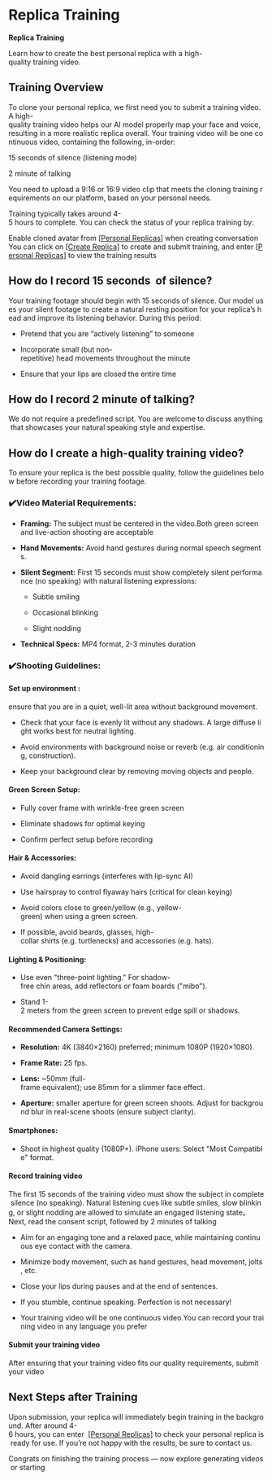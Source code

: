 # Replica Training

**Replica Training**

Learn how to create the best personal replica with a high-quality training video.

## Training Overview

To clone your personal replica, we first need you to submit a training video. A high-quality training video helps our AI model properly map your face and voice, resulting in a more realistic replica overall. Your training video will be one continuous video, containing the following, in-order:

15 seconds of silence (listening mode)

2 minute of talking

You need to upload a 9:16 or 16:9 video clip that meets the cloning training requirements on our platform, based on your personal needs.

Training typically takes around 4-5 hours to complete. You can check the status of your replica training by:

Enable cloned avatar from \[[Personal Replicas](http://duix.com/replicas)\] when creating conversation  You can click on \[[Create Replica\]](http://duix.com/replicas/create) to create and submit training, and enter \[[Personal Replicas](http://duix.com/replicas)\] to view the training results

## How do I record 15 seconds  of silence?

Your training footage should begin with 15 seconds of silence. Our model uses your silent footage to create a natural resting position for your replica’s head and improve its listening behavior. During this period:

*   Pretend that you are “actively listening” to someone
    
*   Incorporate small (but non-repetitive) head movements throughout the minute
    
*   Ensure that your lips are closed the entire time
    

## How do I record 2 minute of talking?

We do not require a predefined script. You are welcome to discuss anything that showcases your natural speaking style and expertise.

## How do I create a high-quality training video?

To ensure your replica is the best possible quality, follow the guidelines below before recording your training footage.

### ✔️Video Material Requirements:

*   **Framing:** The subject must be centered in the video.Both green screen and live-action shooting are acceptable
    
*   **Hand Movements:** Avoid hand gestures during normal speech segments.
    
*   **Silent Segment:** First 15 seconds must show completely silent performance (no speaking) with natural listening expressions:
    
    *   Subtle smiling
        
    *   Occasional blinking
        
    *   Slight nodding
        
*   **Technical Specs:** MP4 format, 2-3 minutes duration
    

### ✔️Shooting Guidelines:

#### Set up environment : 

ensure that you are in a quiet, well-lit area without background movement.

*   Check that your face is evenly lit without any shadows. A large diffuse light works best for neutral lighting.
    
*   Avoid environments with background noise or reverb (e.g. air conditioning, construction).
    
*   Keep your background clear by removing moving objects and people.
    

#### Green Screen Setup:

*   Fully cover frame with wrinkle-free green screen
    
*   Eliminate shadows for optimal keying
    
*   Confirm perfect setup before recording
    

#### Hair & Accessories:

*   Avoid dangling earrings (interferes with lip-sync AI)
    
*   Use hairspray to control flyaway hairs (critical for clean keying)
    
*   Avoid colors close to green/yellow (e.g., yellow-green) when using a green screen.
    
*   If possible, avoid beards, glasses, high-collar shirts (e.g. turtlenecks) and accessories (e.g. hats).
    

#### Lighting & Positioning:

*   Use even "three-point lighting." For shadow-free chin areas, add reflectors or foam boards ("mibo").
    
*   Stand 1-2 meters from the green screen to prevent edge spill or shadows.
    

#### Recommended Camera Settings:

*   **Resolution:** 4K (3840×2160) preferred; minimum 1080P (1920×1080).
    
*   **Frame Rate:** 25 fps.
    
*   **Lens:** ~50mm (full-frame equivalent); use 85mm for a slimmer face effect.
    
*   **Aperture:** smaller aperture for green screen shoots. Adjust for background blur in real-scene shoots (ensure subject clarity).
    

#### Smartphones:

*   Shoot in highest quality (1080P+). iPhone users: Select "Most Compatible" format.
    

#### Record training video 

The first 15 seconds of the training video must show the subject in complete silence (no speaking). Natural listening cues like subtle smiles, slow blinking, or slight nodding are allowed to simulate an engaged listening state。Next, read the consent script, followed by 2 minutes of talking 

*   Aim for an engaging tone and a relaxed pace, while maintaining continuous eye contact with the camera.
    
*   Minimize body movement, such as hand gestures, head movement, jolts, etc.
    
*   Close your lips during pauses and at the end of sentences.
    
*   If you stumble, continue speaking. Perfection is not necessary!
    
*   Your training video will be one continuous video.You can record your training video in any language you prefer
    

#### Submit your training video 

After ensuring that your training video fits our quality requirements, submit your video 

## Next Steps after Training

Upon submission, your replica will immediately begin training in the background. After around 4-6 hours, you can enter  \[[Personal Replicas](http://duix.com/replicas)\] to check your personal replica is ready for use. If you’re not happy with the results, be sure to contact us.

Congrats on finishing the training process — now explore generating videos or starting
